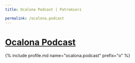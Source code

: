 ```yaml
---
title: Ocalona Podcast | Patromierz

permalink: /ocalona.podcast
---
```


# [Ocalona Podcast](https://patronite.pl/ocalona.podcast)

{% include profile.md name="ocalona.podcast" prefix="o" %}

